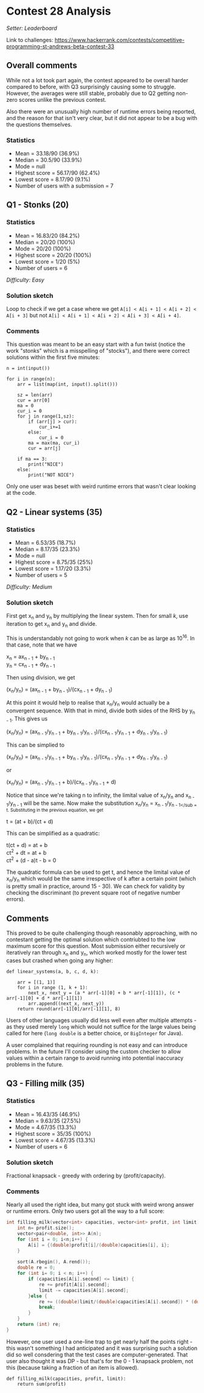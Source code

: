 # Contest 28 Analysis

*Setter: Leaderboard*

Link to challenges: https://www.hackerrank.com/contests/competitive-programming-st-andrews-beta-contest-33
## Overall comments

While not a lot took part again, the contest appeared to be overall harder compared to before, with Q3 surprisingly causing some to struggle. However, the averages were still stable, probably due to Q2 getting non-zero scores unlike the previous contest.

Also there were an unusually high number of runtime errors being reported, and the reason for that isn't very clear, but it did not appear to be a bug with the questions themselves.

### Statistics

* Mean = 33.18/90 (36.9%)
* Median = 30.5/90 (33.9%)
* Mode = null
* Highest score = 56.17/90 (62.4%)
* Lowest score = 8.17/90 (9.1%)
* Number of users with a submission = 7

## Q1 - Stonks (20)

### Statistics

* Mean = 16.83/20 (84.2%)
* Median = 20/20 (100%)
* Mode = 20/20 (100%)
* Highest score = 20/20 (100%)
* Lowest score = 1/20 (5%)
* Number of users = 6

*Difficulty: Easy*

### Solution sketch

Loop to check if we get a case where we get ``A[i] < A[i + 1] < A[i + 2] < A[i + 3]`` but not ``A[i] < A[i + 1] < A[i + 2] < A[i + 3] < A[i + 4]``.

### Comments

This question was meant to be an easy start with a fun twist (notice the work "stonks" which is a misspelling of "stocks"), and there were correct solutions within the first five minutes:

```python3
n = int(input())

for i in range(n):
    arr = list(map(int, input().split()))
    
    sz = len(arr)
    cur = arr[0]
    ma = 0
    cur_i = 0
    for j in range(1,sz):
        if (arr[j] > cur):
            cur_i+=1
        else:
            cur_i = 0
        ma = max(ma, cur_i)
        cur = arr[j]
    
    if ma == 3:
        print("NICE")
    else:
        print("NOT NICE")
```

Only one user was beset with weird runtime errors that wasn't clear looking at the code.

## Q2 - Linear systems (35)

### Statistics

* Mean = 6.53/35 (18.7%)
* Median = 8.17/35 (23.3%)
* Mode = null
* Highest score = 8.75/35 (25%)
* Lowest score = 1.17/20 (3.3%)
* Number of users = 5

*Difficulty: Medium*
### Solution sketch

First get x<sub>n</sub> and y<sub>n</sub> by multiplying the linear system. Then for small *k*, use iteration to get x<sub>n</sub> and y<sub>n</sub> and divide. 

This is understandably not going to work when *k* can be as large as 10<sup>16</sup>. In that case, note that we have

x<sub>n</sub> = ax<sub>n - 1</sub> + by<sub>n - 1</sub><br>
y<sub>n</sub> = cx<sub>n - 1</sub> + dy<sub>n - 1</sub>

Then using division, we get

(x<sub>n</sub>/y<sub>n</sub>) = (ax<sub>n - 1</sub> + by<sub>n - 1</sub>)/(cx<sub>n - 1</sub> + dy<sub>n - 1</sub>)

At this point it would help to realise that x<sub>n</sub>/y<sub>n</sub> would actually be a convergent sequence. With that in mind, divide both sides of the RHS by y<sub>n - 1</sub>. This gives us

(x<sub>n</sub>/y<sub>n</sub>) = (ax<sub>n - 1</sub>/y<sub>n - 1</sub> + by<sub>n - 1</sub>/y<sub>n - 1</sub>)/(cx<sub>n - 1</sub>/y<sub>n - 1</sub> + dy<sub>n - 1</sub>/y<sub>n - 1</sub>)

This can be simplied to

(x<sub>n</sub>/y<sub>n</sub>) = (ax<sub>n - 1</sub>/y<sub>n - 1</sub> + by<sub>n - 1</sub>/y<sub>n - 1</sub>)/(cx<sub>n - 1</sub>/y<sub>n - 1</sub> + dy<sub>n - 1</sub>/y<sub>n - 1</sub>)

or

(x<sub>n</sub>/y<sub>n</sub>) = (ax<sub>n - 1</sub>/y<sub>n - 1</sub> + b)/(cx<sub>n - 1</sub>/y<sub>n - 1</sub> + d)

Notice that since we're taking n to infinity, the limital value of x<sub>n</sub>/y<sub>n</sub> and x<sub>n - 1</sub>/y<sub>n - 1</sub> will be the same. Now make the substitution x<sub>n</sub>/y<sub>n</sub> = x<sub>n - 1</sub>/y<sub>n - 1</sub = t. Substituting in the previous equation, we get

t = (at + b)/(ct + d)

This can be simplified as a quadratic:

t(ct + d) = at + b <br>
ct<sup>2</sup> + dt = at + b <br>
ct<sup>2</sup> + (d - a)t - b = 0

The quadratic formula can be used to get t, and hence the limital value of x<sub>n</sub>/y<sub>n</sub> which would be the same irrespective of k after a certain point (which is pretty small in practice, around 15 - 30). We can check for validity by checking the discriminant (to prevent square root of negative number errors).

## Comments

This proved to be quite challenging though reasonably approaching, with no contestant getting the optimal solution which contriubted to the low maximum score for this question. Most submission either recursively or iteratively ran through x<sub>n</sub> and y<sub>n</sub>, which worked mostly for the lower test cases but crashed when going any higher:

```python3
def linear_systems(a, b, c, d, k):
    
    arr = [(1, 1)]
    for i in range (1, k + 1):
        next_x, next_y = (a * arr[-1][0] + b * arr[-1][1]), (c * arr[-1][0] + d * arr[-1][1])
        arr.append((next_x, next_y))
    return round(arr[-1][0]/arr[-1][1], 8)
```

Users of other languages usually did less well even after multiple attempts - as they used merely ``long`` which would not suffice for the large values being called for here (``long double`` is a better choice, or ``BigInteger`` for Java).

A user complained that requiring rounding is not easy and can introduce problems. In the future I'll consider using the custom checker to allow values within a certain range to avoid running into potential inaccuracy problems in the future.
## Q3 - Filling milk (35)

### Statistics

* Mean = 16.43/35 (46.9%)
* Median = 9.63/35 (27.5%)
* Mode = 4.67/35 (13.3%)
* Highest score = 35/35 (100%)
* Lowest score = 4.67/35 (13.3%)
* Number of users = 6

### Solution sketch

Fractional knapsack - greedy with ordering by (profit/capacity).

### Comments

Nearly all used the right idea, but many got stuck with weird wrong answer or runtime errors. Only two users got all the way to a full score:

```c++
int filling_milk(vector<int> capacities, vector<int> profit, int limit) {
    int n= profit.size();
    vector<pair<double, int>> A(n);
    for (int i = 0; i<n;i++) {
        A[i] = {(double)profit[i]/(double)capacities[i], i};
    }
    
    sort(A.rbegin(), A.rend());
    double re = 0;
    for (int i= 0; i < n; i++) {
        if (capacities[A[i].second] <= limit) {
            re += profit[A[i].second];
            limit -= capacities[A[i].second];
        }else {
            re += ((double)limit/(double)capacities[A[i].second]) * (double)profit[A[i].second];
            break;
        }
    }
    return (int) re;
}
```

However, one user used a one-line trap to get nearly half the points right - this wasn't something I had anticipated and it was surprising such a solution did so well consdering that the test cases are computer-generated. That user also thought it was DP - but that's for the 0 - 1 knapsack problem, not this (because taking a fraction of an item is allowed).

```python3
def filling_milk(capacities, profit, limit):
    return sum(profit)
```
